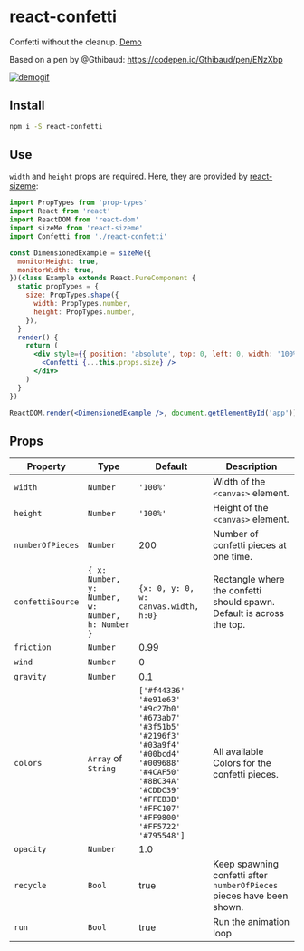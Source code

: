 # react-confetti
Confetti without the cleanup. [Demo](http://alampros.github.io/react-confetti/)

Based on a pen by @Gthibaud: https://codepen.io/Gthibaud/pen/ENzXbp

[![demogif][2]][1]

[1]: http://alampros.github.com/react-confetti
[2]: http://alampros.github.io/react-confetti/confetti-demo.gif (demo gif)

## Install

```sh
npm i -S react-confetti
```

## Use

`width` and `height` props are required. Here, they are provided by [react-sizeme](https://github.com/ctrlplusb/react-sizeme):

```jsx
import PropTypes from 'prop-types'
import React from 'react'
import ReactDOM from 'react-dom'
import sizeMe from 'react-sizeme'
import Confetti from './react-confetti'

const DimensionedExample = sizeMe({
  monitorHeight: true,
  monitorWidth: true,
})(class Example extends React.PureComponent {
  static propTypes = {
    size: PropTypes.shape({
      width: PropTypes.number,
      height: PropTypes.number,
    }),
  }
  render() {
    return (
      <div style={{ position: 'absolute', top: 0, left: 0, width: '100%', height: '100%' }}>
        <Confetti {...this.props.size} />
      </div>
    )
  }
})

ReactDOM.render(<DimensionedExample />, document.getElementById('app'))
```

## Props

| Property         | Type                                             | Default                                                                                                                                                                                                                                                                            | Description                                                           |
| ---------------- | ---------------------                            | ---                                                                                                                                                                                                                                                                                | ---                                                                   |
| `width`          | `Number`                                         | `'100%'`                                                                                                                                                                                                                                                                           | Width of the `<canvas>` element.                                      |
| `height`         | `Number`                                         | `'100%'`                                                                                                                                                                                                                                                                           | Height of the `<canvas>` element.                                     |
| `numberOfPieces` | `Number`                                         | 200                                                                                                                                                                                                                                                                                | Number of confetti pieces at one time.                                |
| `confettiSource` | `{ x: Number, y: Number, w: Number, h: Number }` | `{x: 0, y: 0, w: canvas.width, h:0}`                                                                                                                                                                                                                                               | Rectangle where the confetti should spawn. Default is across the top. |
| `friction`       | `Number`                                         | 0.99                                                                                                                                                                                                                                                                               |                                                                       |
| `wind`           | `Number`                                         | 0                                                                                                                                                                                                                                                                                  |                                                                       |
| `gravity`        | `Number`                                         | 0.1                                                                                                                                                                                                                                                                                |                                                                       |
| `colors`         | `Array` of `String`                              | `['#f44336'`</br>`'#e91e63'`</br>`'#9c27b0'`</br>`'#673ab7'`</br>`'#3f51b5'`</br>`'#2196f3'`</br>`'#03a9f4'`</br>`'#00bcd4'`</br>`'#009688'`</br>`'#4CAF50'`</br>`'#8BC34A'`</br>`'#CDDC39'`</br>`'#FFEB3B'`</br>`'#FFC107'`</br>`'#FF9800'`</br>`'#FF5722'`</br>`'#795548']`</br> | All available Colors for the confetti pieces.                         |
| `opacity`        | `Number`                                         | 1.0                                                                                                                                                                                                                                                                                |                                                                       |
| `recycle`        | `Bool`                                           | true                                                                                                                                                                                                                                                                               | Keep spawning confetti after `numberOfPieces` pieces have been shown. |
| `run`            | `Bool`                                           | true                                                                                                                                                                                                                                                                               | Run the animation loop                                                |
